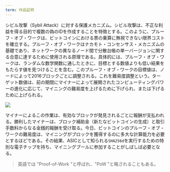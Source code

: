 ```yaml
---
term: 作品証明
---
```

シビル攻撃（Sybil Attack）に対する保護メカニズム。シビル攻撃は、不正な利益を得る目的で複数の偽のIDを作成することを特徴とする。このように、プルーフ・オブ・ワークは、ビットコインにおける票の乗算に無視できない限界コストを確立する。プルーフ・オブ・ワークはナカモト・コンセンサス・メカニズムの基礎であり、ネットワークの異なるノード間で分散台帳の単一バージョンに関する合意に達するために使用される原理である。具体的には、プルーフ・オブ・ワークは、ランダムな数学関数に通したときに、目標とする数値よりも低い結果をもたらす値を見つけることを含む。このプルーフ・オブ・ワークの目標値は、ノードによって2016ブロックごとに調整される。これを難易度調整という。ターゲット数値は、前の期間にマイナーによって展開されたコンピューティングパワーの進化に応じて、マイニングの難易度を上げるために下げられ、または下げるために上げられる。

![](../../dictionnaire/assets/34.webp)

マイナーによるこの作業は、有効なブロックが発見されるごとに報酬が支払われる。勝利したマイナーは、ブロック補助金（新たなビットコインの生成）と取引手数料からなる金銭的報酬を受け取る。今日、ビットコインのプルーフ・オブ・ワークの難易度は、マイニングがブロックを獲得するのに多大な計算能力を必要とするほどである。その結果、ASICとして知られる`SHA256d`を実行するための特別な電子チップを持ち、マイニングプールに参加することがしばしば必要となる。

> 英語では "Proof-of-Work "と呼ばれ、"PoW "と略されることもある。